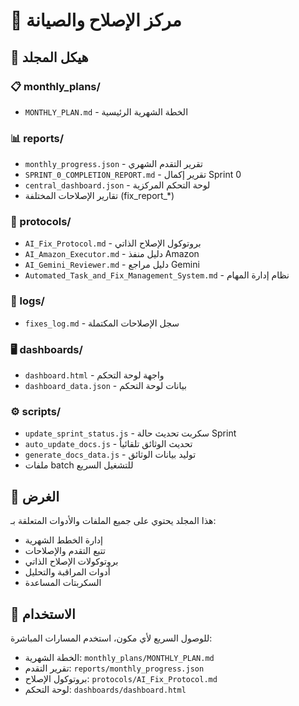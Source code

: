 # 🔧 مركز الإصلاح والصيانة

## 📂 هيكل المجلد

### 📋 monthly_plans/
- `MONTHLY_PLAN.md` - الخطة الشهرية الرئيسية

### 📊 reports/
- `monthly_progress.json` - تقرير التقدم الشهري
- `SPRINT_0_COMPLETION_REPORT.md` - تقرير إكمال Sprint 0
- `central_dashboard.json` - لوحة التحكم المركزية
- تقارير الإصلاحات المختلفة (fix_report_*)

### 🤖 protocols/
- `AI_Fix_Protocol.md` - بروتوكول الإصلاح الذاتي
- `AI_Amazon_Executor.md` - دليل منفذ Amazon
- `AI_Gemini_Reviewer.md` - دليل مراجع Gemini
- `Automated_Task_and_Fix_Management_System.md` - نظام إدارة المهام

### 📝 logs/
- `fixes_log.md` - سجل الإصلاحات المكتملة

### 🖥️ dashboards/
- `dashboard.html` - واجهة لوحة التحكم
- `dashboard_data.json` - بيانات لوحة التحكم

### ⚙️ scripts/
- `update_sprint_status.js` - سكربت تحديث حالة Sprint
- `auto_update_docs.js` - تحديث الوثائق تلقائياً
- `generate_docs_data.js` - توليد بيانات الوثائق
- ملفات batch للتشغيل السريع

## 🎯 الغرض

هذا المجلد يحتوي على جميع الملفات والأدوات المتعلقة بـ:
- إدارة الخطط الشهرية
- تتبع التقدم والإصلاحات
- بروتوكولات الإصلاح الذاتي
- أدوات المراقبة والتحليل
- السكربتات المساعدة

## 🚀 الاستخدام

للوصول السريع لأي مكون، استخدم المسارات المباشرة:
- الخطة الشهرية: `monthly_plans/MONTHLY_PLAN.md`
- تقرير التقدم: `reports/monthly_progress.json`
- بروتوكول الإصلاح: `protocols/AI_Fix_Protocol.md`
- لوحة التحكم: `dashboards/dashboard.html`